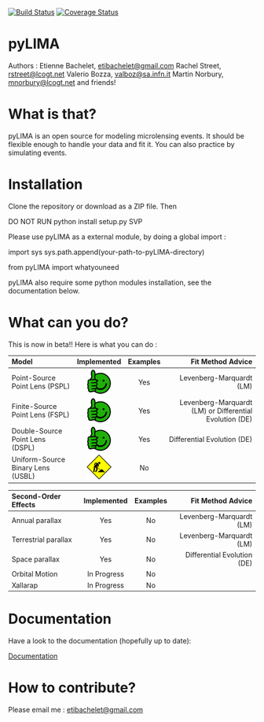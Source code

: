 [![Build Status](https://travis-ci.org/ebachelet/pyLIMA.svg?branch=master)](https://travis-ci.org/ebachelet/pyLIMA)
[![Coverage Status](https://coveralls.io/repos/github/ebachelet/pyLIMA/badge.svg?branch=master)](https://coveralls.io/github/ebachelet/pyLIMA?branch=master)

# pyLIMA

Authors : Etienne Bachelet, etibachelet@gmail.com 
	  Rachel Street, rstreet@lcogt.net
	  Valerio Bozza, valboz@sa.infn.it
	  Martin Norbury, mnorbury@lcogt.net
	  and friends!	

# What is that?

pyLIMA is an open source for modeling microlensing events.
It should be flexible enough to handle your data and fit it.
You can also practice by simulating events.

# Installation

Clone the repository or download as a ZIP file. Then

DO NOT RUN python install setup.py SVP

Please use pyLIMA as a external module, by doing a global import :

import sys
sys.path.append(your-path-to-pyLIMA-directory)

from pyLIMA import whatyouneed

pyLIMA also require some python modules installation, see the documentation below.

# What can you do?


This is now in beta!! Here is what you can do :

| Model | Implemented | Examples | Fit Method Advice | 
| :---         |     :---:      |:---: |    ---: |
| Point-Source Point Lens (PSPL)   | ![Alt text](./doc/HGF.png?raw=true)     | Yes | Levenberg-Marquardt (LM)     |
| Finite-Source Point Lens (FSPL)   |  ![Alt text](./doc/HGF.png?raw=true)      | Yes | Levenberg-Marquardt (LM) or Differential Evolution (DE)    |
| Double-Source Point Lens (DSPL)   | ![Alt text](./doc/HGF.png?raw=true)     |  Yes | Differential Evolution (DE)    |
| Uniform-Source Binary Lens (USBL)   | ![Alt text](./doc/WIP.png?raw=true)  | No |      |


| Second-Order Effects | Implemented | Examples |Fit Method Advice |
| :---         |     :---:      |   :---: |   ---: |
| Annual parallax   | Yes     | No | Levenberg-Marquardt (LM)     |
| Terrestrial parallax   | Yes     | No | Levenberg-Marquardt (LM) |
| Space parallax   | Yes     |  No| Differential Evolution (DE)    |
| Orbital Motion   | In Progress     | No |       |
| Xallarap   | In Progress     | No |       |

# Documentation
Have a look to the documentation (hopefully up to date):

[Documentation](https://ebachelet.github.io/pyLIMA/)

# How to contribute?

Please email me : etibachelet@gmail.com
